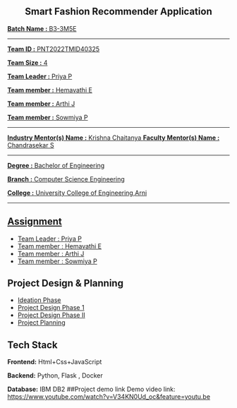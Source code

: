 <h2 align="center">Smart Fashion Recommender Application<a href="https://github.com/IBM-EPBL/IBM-Project-45126-1660728370/" target="_blank"></h2>


 
**Batch Name :** B3-3M5E

---

**Team ID :** PNT2022TMID40325

**Team Size :** 4

**Team Leader :** Priya P

**Team member :** Hemavathi E

**Team member :** Arthi J

**Team member :** Sowmiya P

---
**Industry Mentor(s) Name :** Krishna Chaitanya
**Faculty Mentor(s) Name :** Chandrasekar S
 
---

**Degree	:**	
Bachelor of Engineering

**Branch	:**	
Computer Science Engineering

**College	:**	
University College of Engineering,Arni

---





## Assignment  

 - [Team Leader : Priya P](https://github.com/IBM-EPBL/IBM-Project-45126-1660728370/tree/main/Assignments/P.PRIYA)
 - [Team member : Hemavathi E](https://github.com/IBM-EPBL/IBM-Project-45126-1660728370/tree/main/Assignments/E.HEMAVATHI)
 - [Team member : Arthi J](https://github.com/IBM-EPBL/IBM-Project-45126-1660728370/tree/main/Assignments/J.ARTHI)
 - [Team member : Sowmiya P](https://github.com/IBM-EPBL/IBM-Project-45126-1660728370/tree/main/Assignments/P.SOWMIYA)


## Project Design & Planning
- [Ideation Phase](https://github.com/IBM-EPBL/IBM-Project-45126-1660728370/tree/main/Project%20Design%20%26%20%20Planning/Ideation)
- [Project Design Phase 1](https://github.com/IBM-EPBL/IBM-Project-45126-1660728370/tree/main/Project%20Design%20%26%20%20Planning/Project%20Design%20Phase%201)
- [Project Design Phase II](https://github.com/IBM-EPBL/IBM-Project-45126-1660728370/tree/main/Project%20Design%20%26%20%20Planning/Project%20Design%20Phase%20II)
- [Project Planning](https://github.com/IBM-EPBL/IBM-Project-45126-1660728370/tree/main/Project%20Design%20%26%20%20Planning/Project%20Planning)

## Tech Stack

**Frontend:** Html+Css+JavaScript

**Backend:** Python, Flask , Docker

**Database:** IBM DB2
##Project demo link
     Demo video link:  https://www.youtube.com/watch?v=V34KN0Ud_oc&feature=youtu.be
   











